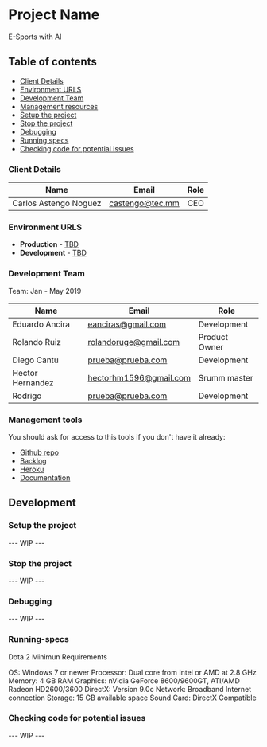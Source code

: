 # Project Name

E-Sports with AI

## Table of contents

* [Client Details](#client-details)
* [Environment URLS](#environment-urls)
* [Development Team](#development-team)
* [Management resources](#management-resources)
* [Setup the project](#setup-the-project)
* [Stop the project](#stop-the-project)
* [Debugging](#debugging)
* [Running specs](#running-specs)
* [Checking code for potential issues](#checking-code-for-potential-issues)


### Client Details

| Name                  | Email             | Role |
| --------------------- | ----------------- | ---- |
| Carlos Astengo Noguez | castengo@tec.mm   | CEO  |


### Environment URLS

* **Production** - [TBD](TBD)
* **Development** - [TBD](TBD)

### Development Team

Team: Jan - May 2019

| Name             | Email                  | Role          |
| ---------------- | ---------------------- | ------------- |
| Eduardo Ancira   | eanciras@gmail.com     | Development   |
| Rolando Ruiz     | rolandoruge@gmail.com  | Product Owner |
| Diego Cantu      | prueba@prueba.com      | Development   |
| Hector Hernandez | hectorhm1596@gmail.com | Srumm master  |
| Rodrigo          | prueba@prueba.com      | Development   |

### Management tools

You should ask for access to this tools if you don't have it already:

* [Github repo](https://github.com/)
* [Backlog]()
* [Heroku](https://crowdfront-staging.herokuapp.com/)
* [Documentation](https://drive.com)

## Development

### Setup the project

--- WIP ---



### Stop the project

--- WIP ---


### Debugging

--- WIP ---

### Running-specs
Dota 2 Minimun Requirements

OS: Windows 7 or newer
Processor: Dual core from Intel or AMD at 2.8 GHz
Memory: 4 GB RAM
Graphics: nVidia GeForce 8600/9600GT, ATI/AMD Radeon HD2600/3600
DirectX: Version 9.0c
Network: Broadband Internet connection
Storage: 15 GB available space
Sound Card: DirectX Compatible

### Checking code for potential issues

--- WIP ---
